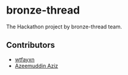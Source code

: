 # bronze-thread

The Hackathon project by bronze-thread team.


## Contributors
* <a href="https://github.com/wtfayxn" target="_blank">wtfayxn</a>
* <a href="https://github.com/azeemuddinaziz" target="_blank">Azeemuddin Aziz</a>